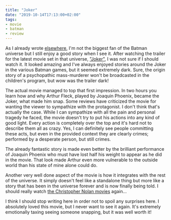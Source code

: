 ```yaml
---
title: "Joker"
date: "2019-10-14T17:13:00+02:00"
tags:
- movie
- batman
- review
---
```


As I already wrote [elsewhere][aa], I'm not the biggest fan of the Batman universe but I still enjoy a good story when I see it. After watching the trailer for the latest movie set in that universe, ["Joker"][j], I was not sure if I should watch it. It looked amazing  and I've always enjoyed stories around the Joker in the various Batman games, but it seemed extremely dark. Sure, the origin story of a psychopathic mass-murderer won't be broadcasted in the children's program, but wow was the trailer dark!

The actual movie managed to top that first impression. In two hours you learn how and why Arthur Fleck, played by Joaquin Phoenix, became the Joker, what made him snap. Some reviews have criticized the movie for wanting the viewer to sympathize with the protagonist. I don't think that's actually the case.  While I can sympathize with all the pain and personal tragedy he faced, the movie doesn't try to put his actions into any kind of good light. Every action is completely over the top and it's hard not to describe them all as crazy. Yes, I can definitely see people committing these acts, but even in the provided context they are clearly crimes; performed by a desperate person, but still crimes.

The already fantastic story is made even better by the brilliant performance of Joaquin Phoenix who must have lost half his weight to appear as he did in the movie. That look made Arthur even more vulnerable to the outside world than his state of mine alone could do.

Another very well done aspect of the movie is how it integrates with the rest of the universe. It simply doesn't feel like a standalone thing but more like a story that has been in the universe forever and is now finally being told. I should really watch [the Christopher Nolan movies][bb] again...

I think I should stop writing here in order not to spoil any surprises here. I absolutely loved this movie, but I never want to see it again. It's extremely emotionally taxing seeing someone snapping, but it was well worth it!

[j]: https://en.wikipedia.org/wiki/Joker_(2019_film)
[aa]: https://zerokspot.com/weblog/2015/08/09/batman-arkham-asylum-review/
[bb]: https://en.wikipedia.org/wiki/Batman_Begins